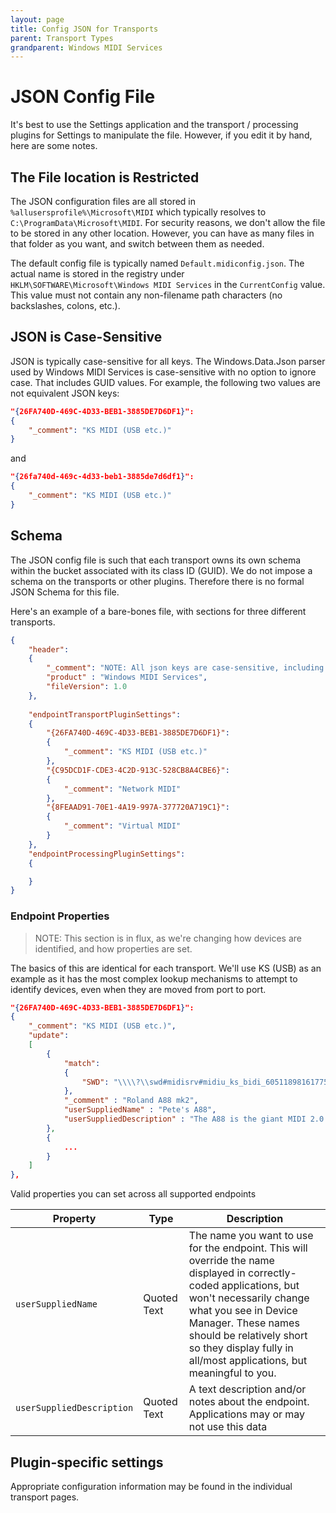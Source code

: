 ```yaml
---
layout: page
title: Config JSON for Transports
parent: Transport Types
grandparent: Windows MIDI Services
---
```


# JSON Config File

It's best to use the Settings application and the transport / processing plugins for Settings to manipulate the file. However, if you edit it by hand, here are some notes.

## The File location is Restricted

The JSON configuration files are all stored in `%allusersprofile%\Microsoft\MIDI` which typically resolves to `C:\ProgramData\Microsoft\MIDI`. For security reasons, we don't allow the file to be stored in any other location. However, you can have as many files in that folder as you want, and switch between them as needed.

The default config file is typically named `Default.midiconfig.json`. The actual name is stored in the registry under `HKLM\SOFTWARE\Microsoft\Windows MIDI Services` in the `CurrentConfig` value. This value must not contain any non-filename path characters (no backslashes, colons, etc.).

## JSON is Case-Sensitive

JSON is typically case-sensitive for all keys. The Windows.Data.Json parser used by Windows MIDI Services is case-sensitive with no option to ignore case. That includes GUID values. For example, the following two values are not equivalent JSON keys:

```json
"{26FA740D-469C-4D33-BEB1-3885DE7D6DF1}":
{
    "_comment": "KS MIDI (USB etc.)"
}
```
and
```json
"{26fa740d-469c-4d33-beb1-3885de7d6df1}":
{
    "_comment": "KS MIDI (USB etc.)"
}
```

## Schema

The JSON config file is such that each transport owns its own schema within the bucket associated with its class ID (GUID). We do not impose a schema on the transports or other plugins. Therefore there is no formal JSON Schema for this file. 

Here's an example of a bare-bones file, with sections for three different transports.

```json
{
    "header":
    {
        "_comment": "NOTE: All json keys are case-sensitive, including GUIDs.",
        "product" : "Windows MIDI Services",
        "fileVersion": 1.0
    },
    
    "endpointTransportPluginSettings":
    {
        "{26FA740D-469C-4D33-BEB1-3885DE7D6DF1}":
        {
            "_comment": "KS MIDI (USB etc.)"
        },
        "{C95DCD1F-CDE3-4C2D-913C-528CB8A4CBE6}":
        {
            "_comment": "Network MIDI"
        },
        "{8FEAAD91-70E1-4A19-997A-377720A719C1}":
        {
            "_comment": "Virtual MIDI"
        }
    },
    "endpointProcessingPluginSettings":
    {

    }
}
```

### Endpoint Properties

> NOTE: This section is in flux, as we're changing how devices are identified, and how properties are set.

The basics of this are identical for each transport. We'll use KS (USB) as an example as it has the most complex lookup mechanisms to attempt to identify devices, even when they are moved from port to port.

```json
"{26FA740D-469C-4D33-BEB1-3885DE7D6DF1}":
{
    "_comment": "KS MIDI (USB etc.)",
    "update":
    [
        {
            "match":
            {
                "SWD": "\\\\?\\swd#midisrv#midiu_ks_bidi_6051189816177518400_outpin.0_inpin.2#{e7cce071-3c03-423f-88d3-f1045d02552b}"
            },
            "_comment" : "Roland A88 mk2",
            "userSuppliedName" : "Pete's A88",
            "userSuppliedDescription" : "The A88 is the giant MIDI 2.0 piano-action keyboard here in my studio."
        },
        {
            ...
        }
    ]   
},
```

Valid properties you can set across all supported endpoints

| Property | Type | Description |
| -------- | ---- | ----------- |
| `userSuppliedName` | Quoted Text | The name you want to use for the endpoint. This will override the name displayed in correctly-coded applications, but won't necessarily change what you see in Device Manager. These names should be relatively short so they display fully in all/most applications, but meaningful to you. |
| `userSuppliedDescription` | Quoted Text | A text description and/or notes about the endpoint. Applications may or may not use this data |

## Plugin-specific settings

Appropriate configuration information may be found in the individual transport pages.
